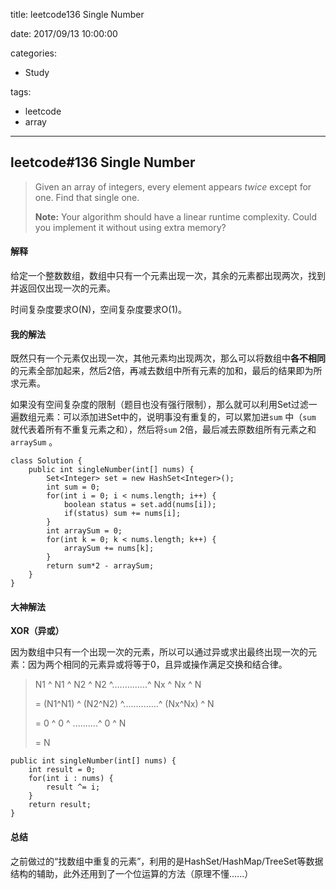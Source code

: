 title: leetcode136 Single Number

date: 2017/09/13 10:00:00

categories:

- Study

tags:

- leetcode
- array

---

## leetcode#136 Single Number

>Given an array of integers, every element appears *twice* except for one. Find that single one.
>
>**Note:**
>Your algorithm should have a linear runtime complexity. Could you implement it without using extra memory?

#### 解释

给定一个整数数组，数组中只有一个元素出现一次，其余的元素都出现两次，找到并返回仅出现一次的元素。

时间复杂度要求O(N)，空间复杂度要求O(1)。

#### 我的解法

既然只有一个元素仅出现一次，其他元素均出现两次，那么可以将数组中**各不相同**的元素全部加起来，然后2倍，再减去数组中所有元素的加和，最后的结果即为所求元素。

如果没有空间复杂度的限制（题目也没有强行限制），那么就可以利用Set过滤一遍数组元素：可以添加进Set中的，说明事没有重复的，可以累加进`sum` 中（`sum` 就代表着所有不重复元素之和），然后将`sum` 2倍，最后减去原数组所有元素之和`arraySum` 。

```
class Solution {
    public int singleNumber(int[] nums) {
        Set<Integer> set = new HashSet<Integer>();
        int sum = 0;
        for(int i = 0; i < nums.length; i++) {
            boolean status = set.add(nums[i]);
            if(status) sum += nums[i];
        }
        int arraySum = 0;
        for(int k = 0; k < nums.length; k++) {
            arraySum += nums[k];
        }
        return sum*2 - arraySum;
    }
}
```

#### 大神解法

**XOR（异或）**

因为数组中只有一个出现一次的元素，所以可以通过异或求出最终出现一次的元素：因为两个相同的元素异或将等于0，且异或操作满足交换和结合律。

>N1 ^ N1 ^ N2 ^ N2 ^..............^ Nx ^ Nx ^ N
>
>= (N1^N1) ^ (N2^N2) ^..............^ (Nx^Nx) ^ N
>
>= 0 ^ 0 ^ ..........^ 0 ^ N
>
>= N

```
public int singleNumber(int[] nums) {
    int result = 0;
    for(int i : nums) {
        result ^= i;
    }
    return result;
}
```

#### 总结

之前做过的“找数组中重复的元素”，利用的是HashSet/HashMap/TreeSet等数据结构的辅助，此外还用到了一个位运算的方法（原理不懂......）